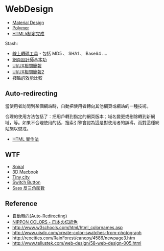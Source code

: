 WebDesign
=========

* [Material Design](http://www.google.com/design/spec/material-design/introduction.html)
* [Polymer](https://www.polymer-project.org/)
* [HTML5制定完成](http://www.ithome.com.tw/news/91947)

Stash:

* [線上轉碼工具](http://www.cafewebmaster.com/online_tools/) - 包括 MD5 、 SHA1 、 Base64 ....
* [網頁設計師基本功](http://blog.akanelee.me/posts/197929-web-design-basics)
* [UI/UX相關簡報](http://www.slideshare.net/search?q=%E4%BD%BF%E7%94%A8%E8%80%85)
* [UI/UX相關簡報2](http://www.slideshare.net/search?q=UI/UX)
* [殘酷的效能比較](http://www.techempower.com/benchmarks/)

Auto-redirecting
----------------

當使用者訪問到某個網站時，自動把使用者轉向其他網頁或網站的一種技術。

合理的使用方法包括了：把用戶轉到指定的網頁版本；域名變更或刪除轉到新網域，等。如果不合理使用的話，搜索引擎會認為這是對使用者的誤導，而對這種網站施以懲戒。

* [HTML 實作法](PDL:HTML:meta#refresh)

WTF
---

* [Spiral](http://codepen.io/Francext/full/ogAqH)
* [3D Macbook](http://codepen.io/neoberg/full/istyp)
* [Tiny city](http://codepen.io/stepan/full/dfjDL)
* [Switch Button](http://codepen.io/maturo/full/lqnDF)
* [Sass 反三角函數](http://www.w3cplus.com/preprocessor/advanced/inverse-trigonometric-functions-with-sass.html)

Reference
---------

* [自動轉向(Auto-Redirecting)](http://blog.xuite.net/shuanyu/yuOO/5650196)
* [NIPPON COLORS - 日本の伝統色](http://nipponcolors.com/)
* http://www.w3schools.com/html/html_colornames.asp
* http://www.uisdc.com/create-color-swatches-from-photograph
* http://reocities.com/RainForest/canopy/4586/newpage3.htm
* http://www.tellustek.com/web-design/58-web-design-005.html
